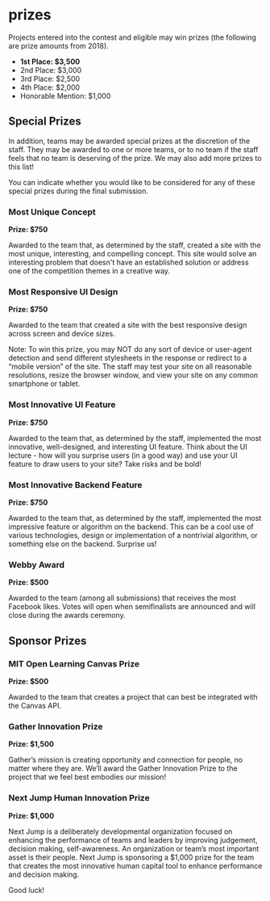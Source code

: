 # prizes

Projects entered into the contest and eligible may win prizes (the following are prize amounts from 2018).

- **1st Place: $3,500**
- 2nd Place: $3,000
- 3rd Place: $2,500
- 4th Place: $2,000
- Honorable Mention: $1,000

## Special Prizes

In addition, teams may be awarded special prizes at the discretion of the staff. They may be awarded to one or more teams, or to no team if the staff feels that no team is deserving of the prize. We may also add more prizes to this list!

You can indicate whether you would like to be considered for any of these special prizes during the final submission.


### Most Unique Concept

**Prize: $750**

Awarded to the team that, as determined by the staff, created a site with the most unique, interesting, and compelling concept. This site would solve an interesting problem that doesn't have an established solution or address one of the competition themes in a creative way.

### Most Responsive UI Design

**Prize: $750**

Awarded to the team that created a site with the best responsive design across screen and device sizes.

Note: To win this prize, you may NOT do any sort of device or user-agent detection and send different stylesheets in the response or redirect to a “mobile version” of the site. The staff may test your site on all reasonable resolutions, resize the browser window, and view your site on any common smartphone or tablet.

### Most Innovative UI Feature

**Prize: $750**

Awarded to the team that, as determined by the staff, implemented the most innovative, well-designed, and interesting UI feature. Think about the UI lecture - how will you surprise users (in a good way) and use your UI feature to draw users to your site? Take risks and be bold!

### Most Innovative Backend Feature

**Prize: $750**

Awarded to the team that, as determined by the staff, implemented the most impressive feature or algorithm on the backend. This can be a cool use of various technologies, design or implementation of a nontrivial algorithm, or something else on the backend. Surprise us!

### Webby Award

**Prize: $500**

Awarded to the team (among all submissions) that receives the most Facebook likes. Votes will open when semifinalists are announced and will close during the awards ceremony.

## Sponsor Prizes

### MIT Open Learning Canvas Prize

**Prize: $500**

Awarded to the team that creates a project that can best be integrated with the Canvas API.

### Gather Innovation Prize

**Prize: $1,500**

Gather’s mission is creating opportunity and connection for people, no matter where they are. We’ll award the Gather Innovation Prize to the project that we feel best embodies our mission!

### Next Jump Human Innovation Prize

**Prize: $1,000**

Next Jump is a deliberately developmental organization focused on enhancing the performance of teams and leaders by improving judgement, decision making, self-awareness. An organization or team’s most important asset is their people. Next Jump is sponsoring a $1,000 prize for the team that creates the most innovative human capital tool to enhance performance and decision making.

Good luck!
